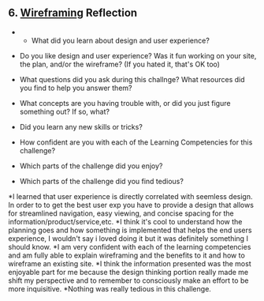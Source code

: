 ## 6. [Wireframing](6_wireframing/readme.md) Reflection

* * What did you learn about design and user experience? 
* Do you like design and user experience? Was it fun working on your site, the plan, and/or the wireframe? (If you hated it, that's OK too)

* What questions did you ask during this challnge? What resources did you find to help you answer them?  
* What concepts are you having trouble with, or did you just figure something out? If so, what?  
* Did you learn any new skills or tricks?
* How confident are you with each of the Learning Competencies for this challenge? 
* Which parts of the challenge did you enjoy?
* Which parts of the challenge did you find tedious?

*I learned that user experience is directly correlated with seemless design. In order to to get the best user exp you have to provide a design that allows for streamlined navigation, easy viewing, and concise spacing for the information/product/service,etc. 
*I think it's cool to understand how the planning goes and how something is implemented that helps the end users experience, I wouldn't say i loved doing it but it was definitely something I should know.
*I am very confident with each of the learning competencies and am fully able to explain wireframing and the benefits to it and how to wireframe an existing site.
*I think the information presented was the most enjoyable part for me because the design thinking portion really made me shift my perspective and to remember to consciously make an effort to be more inquisitive. 
*Nothing was really tedious in this challenge.  